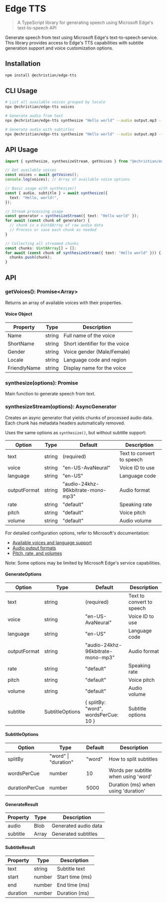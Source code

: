 # Edge TTS

> A TypeScript library for generating speech using Microsoft Edge's text-to-speech API

Generate speech from text using Microsoft Edge's text-to-speech service. This library provides access to Edge's TTS capabilities with subtitle generation support and voice customization options.

## Installation

```bash
npm install @echristian/edge-tts
```

## CLI Usage

```bash
# List all available voices grouped by locale
npx @echristian/edge-tts voices

# Generate audio from text
npx @echristian/edge-tts synthesize "Hello world" --audio output.mp3 --voice en-US-AvaNeural

# Generate audio with subtitles
npx @echristian/edge-tts synthesize "Hello world" --audio output.mp3 --subtitle output.srt --voice en-US-AvaNeural
```

## API Usage

```typescript
import { synthesize, synthesizeStream, getVoices } from "@echristian/edge-tts";

// Get available voices
const voices = await getVoices();
console.log(voices); // Array of available voice options

// Basic usage with synthesize()
const { audio, subtitle } = await synthesize({
  text: "Hello, world!",
});

// Stream processing usage
const generator = synthesizeStream({ text: "Hello world" });
for await (const chunk of generator) {
  // chunk is a Uint8Array of raw audio data
  // Process or save each chunk as needed
}

// Collecting all streamed chunks
const chunks: Uint8Array[] = [];
for await (const chunk of synthesizeStream({ text: "Hello world" })) {
  chunks.push(chunk);
}
```

## API

### getVoices(): Promise<Array<Voice>>

Returns an array of available voices with their properties.

#### Voice Object

| Property     | Type   | Description                    |
| ------------ | ------ | ------------------------------ |
| Name         | string | Full name of the voice         |
| ShortName    | string | Short identifier for the voice |
| Gender       | string | Voice gender (Male/Female)     |
| Locale       | string | Language code and region       |
| FriendlyName | string | Display name for the voice     |

### synthesize(options): Promise<GenerateResult>

Main function to generate speech from text.

### synthesizeStream(options): AsyncGenerator<Uint8Array>

Creates an async generator that yields chunks of processed audio data. Each chunk has metadata headers automatically removed.

Uses the same options as `synthesize()`, but without subtitle support:

| Option       | Type   | Default                           | Description               |
| ------------ | ------ | --------------------------------- | ------------------------- |
| text         | string | (required)                        | Text to convert to speech |
| voice        | string | "en-US-AvaNeural"                 | Voice ID to use           |
| language     | string | "en-US"                           | Language code             |
| outputFormat | string | "audio-24khz-96kbitrate-mono-mp3" | Audio format              |
| rate         | string | "default"                         | Speaking rate             |
| pitch        | string | "default"                         | Voice pitch               |
| volume       | string | "default"                         | Audio volume              |

For detailed configuration options, refer to Microsoft's documentation:

- [Available voices and language support](https://learn.microsoft.com/en-us/azure/ai-services/speech-service/language-support?tabs=tts)
- [Audio output formats](https://learn.microsoft.com/en-us/dotnet/api/microsoft.cognitiveservices.speech.speechsynthesisoutputformat?view=azure-dotnet)
- [Pitch, rate, and volumes](https://learn.microsoft.com/en-us/azure/ai-services/speech-service/speech-synthesis-markup-voice)

Note: Some options may be limited by Microsoft Edge's service capabilities.

#### GenerateOptions

| Option       | Type            | Default                              | Description               |
| ------------ | --------------- | ------------------------------------ | ------------------------- |
| text         | string          | (required)                           | Text to convert to speech |
| voice        | string          | "en-US-AvaNeural"                    | Voice ID to use           |
| language     | string          | "en-US"                              | Language code             |
| outputFormat | string          | "audio-24khz-96kbitrate-mono-mp3"    | Audio format              |
| rate         | string          | "default"                            | Speaking rate             |
| pitch        | string          | "default"                            | Voice pitch               |
| volume       | string          | "default"                            | Audio volume              |
| subtitle     | SubtitleOptions | { splitBy: "word", wordsPerCue: 10 } | Subtitle options          |

#### SubtitleOptions

| Option         | Type                 | Default | Description                          |
| -------------- | -------------------- | ------- | ------------------------------------ |
| splitBy        | "word" \| "duration" | "word"  | How to split subtitles               |
| wordsPerCue    | number               | 10      | Words per subtitle when using 'word' |
| durationPerCue | number               | 5000    | Duration (ms) when using 'duration'  |

#### GenerateResult

| Property | Type                  | Description          |
| -------- | --------------------- | -------------------- |
| audio    | Blob                  | Generated audio data |
| subtitle | Array<SubtitleResult> | Generated subtitles  |

#### SubtitleResult

| Property | Type   | Description     |
| -------- | ------ | --------------- |
| text     | string | Subtitle text   |
| start    | number | Start time (ms) |
| end      | number | End time (ms)   |
| duration | number | Duration (ms)   |
